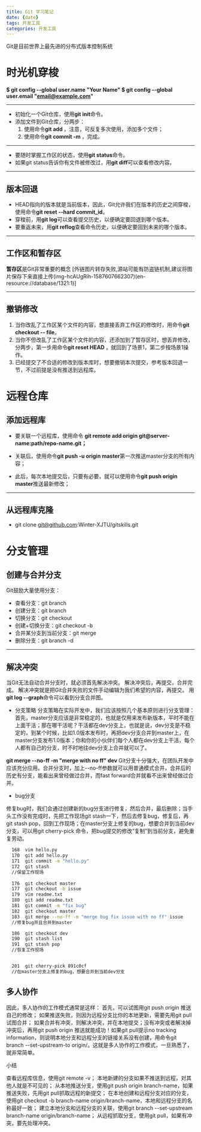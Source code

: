```yaml
---
title: Git 学习笔记
date: {date}
tags: 开发工具
categories: 开发工具
---
```

Git是目前世界上最先进的分布式版本控制系统
# 时光机穿梭

**$ git config --global user.name "Your Name"
$ git config --global user.email "email@example.com"**

***

* 初始化一个Git仓库，使用**git init**命令。
* 添加文件到Git仓库，分两步：
    1. 使用命令**git add <file>**，注意，可反复多次使用，添加多个文件；
    2. 使用命令**git commit -m <message>**，完成。

***

* 要随时掌握工作区的状态，使用**git status**命令。
* 如果git status告诉你有文件被修改过，用**git diff**可以查看修改内容。

***
## 版本回退
* HEAD指向的版本就是当前版本，因此，Git允许我们在版本的历史之间穿梭，
使用命令**git reset --hard commit_id**。
* 穿梭前，用**git log**可以查看提交历史，以便确定要回退到哪个版本。
* 要重返未来，用**git reflog**查看命令历史，以便确定要回到未来的哪个版本。

***
## 工作区和暂存区
**暂存区**是Git非常重要的概念
[外链图片转存失败,源站可能有防盗链机制,建议将图片保存下来直接上传(img-hcAUgRih-1587607662307)(en-resource://database/1321:1)]
***
## 撤销修改
1. 当你改乱了工作区某个文件的内容，想直接丢弃工作区的修改时，用命令**git checkout -- file**。
2. 当你不但改乱了工作区某个文件的内容，还添加到了暂存区时，想丢弃修改，
分两步，第一步用命令**git reset HEAD <file>**，就回到了场景1，第二步按场景1操作。
3. 已经提交了不合适的修改到版本库时，想要撤销本次提交，参考版本回退一节，不过前提是没有推送到远程库。

# 远程仓库
## 添加远程库
* 要关联一个远程库，使用命令
**git remote add origin git@server-name:path/repo-name.git；**

* 关联后，使用命令**git push -u origin master**第一次推送master分支的所有内容；

* 此后，每次本地提交后，只要有必要，就可以使用命令**git push origin master**推送最新修改；
***
## 从远程库克隆
* git clone git@github.com:Winter-XJTU/gitskills.git

# 分支管理
## 创建与合并分支

Git鼓励大量使用分支：
* 查看分支：git branch
* 创建分支：git branch <name>
* 切换分支：git checkout <name>
* 创建+切换分支：git checkout -b <name>
* 合并某分支到当前分支：git merge <name>
* 删除分支：git branch -d <name>
***
## 解决冲突

当Git无法自动合并分支时，就必须首先解决冲突。
解决冲突后，再提交，合并完成。
解决冲突就是把Git合并失败的文件手动编辑为我们希望的内容，再提交。
用**git log --graph**命令可以看到分支合并图。

* 分支策略
分支策略在实际开发中，我们应该按照几个基本原则进行分支管理：
首先，master分支应该是非常稳定的，也就是仅用来发布新版本，平时不能在上面干活；那在哪干活呢？干活都在dev分支上，也就是说，dev分支是不稳定的，到某个时候，比如1.0版本发布时，再把dev分支合并到master上，在master分支发布1.0版本；你和你的小伙伴们每个人都在dev分支上干活，每个人都有自己的分支，时不时地往dev分支上合并就可以了。

**git merge --no-ff -m "merge with no ff" dev**
Git分支十分强大，在团队开发中应该充分应用。合并分支时，加上--no-ff参数就可以用普通模式合并，合并后的历史有分支，能看出来曾经做过合并，而fast forward合并就看不出来曾经做过合并。

* bug分支

修复bug时，我们会通过创建新的bug分支进行修复，然后合并，最后删除；当手头工作没有完成时，先把工作现场git stash一下，然后去修复bug，修复后，再git stash pop，回到工作现场；在master分支上修复的bug，想要合并到当前dev分支，可以用git cherry-pick <commit>命令，把bug提交的修改“复制”到当前分支，避免重复劳动。

```bash
  168  vim hello.py
  170  git add hello.py
  171  git commit -m "hello.py"
  172  git stash
  //保留工作现场
  
  176  git checkout master
  177  git checkout -b issue
  179  vim readme.txt
  180  git add readme.txt
  181  git commit -m "fix bug"
  182  git checkout master
  183  git merge --no-ff -m "merge bug fix issue with no ff" issue
  //修复bug并且合并到master

  186  git checkout dev
  190  git stash list
  191  git stash pop
  //恢复工作现场


  201  git cherry-pick 891c0cf
  //在master分支上修复的bug，想要合并到当前dev分支
```





## 多人协作
因此，多人协作的工作模式通常是这样：
首先，可以试图用git push origin <branch-name>推送自己的修改；
如果推送失败，则因为远程分支比你的本地更新，需要先用git pull试图合并；
如果合并有冲突，则解决冲突，并在本地提交；没有冲突或者解决掉冲突后，再用git push origin <branch-name>推送就能成功！如果git pull提示no tracking information，则说明本地分支和远程分支的链接关系没有创建，用命令git branch --set-upstream-to <branch-name> origin/<branch-name>。这就是多人协作的工作模式，一旦熟悉了，就非常简单。

小结

查看远程库信息，使用git remote -v；
本地新建的分支如果不推送到远程，对其他人就是不可见的；
从本地推送分支，使用git push origin branch-name，如果推送失败，先用git pull抓取远程的新提交；
在本地创建和远程分支对应的分支，使用git checkout -b branch-name origin/branch-name，本地和远程分支的名称最好一致；
建立本地分支和远程分支的关联，使用git branch --set-upstream branch-name origin/branch-name；
从远程抓取分支，使用git pull，如果有冲突，要先处理冲突。
